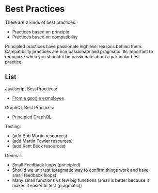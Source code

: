 # Best Practices

There are 2 kinds of best practices:
- Practices based on principle
- Practices based on compatibility

Principled practices have passionate highlevel reasons behind them. Campatibility practices are non passionate and pragmatic. Its important to recognize when you shouldnt be passionate about a particular best practice.


## List
Javascript Best Practices:
- [From a google exmployee](https://github.com/ryanmcdermott/clean-code-javascript)

GraphQL Best Practices:
- [Principled GraphQL](https://principledgraphql.com/)

Testing:
- (add Bob Martin resources)
- (add Martin Fowler resources)
- (add Kent Beck resources)


General:
- Small Feedback loops (principled)
- Should we unit test (pragmatic way to confirm things work and have small feedback loops)
- Many small functions vs few big functions (small is better because it makes it easier to test (pragmatic))
